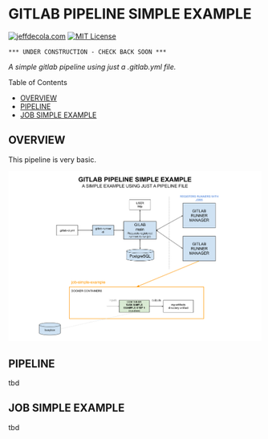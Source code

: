 # GITLAB PIPELINE SIMPLE EXAMPLE

[![jeffdecola.com](https://img.shields.io/badge/website-jeffdecola.com-blue)](https://jeffdecola.com)
[![MIT License](https://img.shields.io/:license-mit-blue.svg)](https://jeffdecola.mit-license.org)

```text
*** UNDER CONSTRUCTION - CHECK BACK SOON ***
```

_A simple gitlab pipeline using just a .gitlab.yml file._

Table of Contents

* [OVERVIEW](https://github.com/JeffDeCola/my-cicd-pipeline-examples/tree/master/gitlab-pipelines/gitlab-pipeline-simple-example#overview)
* [PIPELINE](https://github.com/JeffDeCola/my-cicd-pipeline-examples/tree/master/gitlab-pipelines/gitlab-pipeline-simple-example#pipeline)
* [JOB SIMPLE EXAMPLE](https://github.com/JeffDeCola/my-cicd-pipeline-examples/tree/master/gitlab-pipelines/gitlab-pipeline-simple-example#job-simple-example)

## OVERVIEW

This pipeline is very basic.

![IMAGE - gitlab-pipeline-simple-example.svg - IMAGE](../../docs/pics/gitlab-pipeline-simple-example.svg)

## PIPELINE

tbd

## JOB SIMPLE EXAMPLE

tbd
